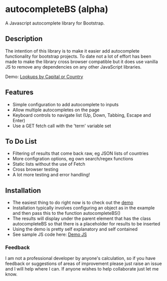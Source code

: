 # autocompleteBS (alpha)
A Javascript autocomplete library for Bootstrap.

## Description
The intention of this library is to make it easier add autocomplete functionality for bootstrap projects. To date not a lot of effort has been made to make the library cross browser compatible but it does use vanilla JS to remove any dependencies on any other JavaScript libraries.

Demo: [Lookups by Capital or Country](https://kanine.github.io/autocompleteBS/demo/autocompleteBS.html)

## Features
* Simple configuration to add autocomplete to inputs
* Allow multiple autocompletes on the page
* Keyboard controls to navigate list (Up, Down, Tabbing, Escape and Enter)
* Use a GET fetch call with the 'term' variable set

## To Do List
* Filtering of results that come back raw, eg JSON lists of countries
* More configration options, eg own search/regex functions
* Static lists without the use of Fetch
* Cross browser testing
* A lot more testing and error handling!

## Installation
* The easiest thing to do right now is to check out the [demo](https://kanine.github.io/autocompleteBS/demo/autocompleteBS.html)
* Installation typically involves configuring an object as in the example and then pass this to the function autocompleteBS()
* The results will display under the parent element that has the class autocompleteBS so that there is a placeholder for results to be inserted
* Using the demo is pretty self explanatory and self contained
* See sample JS code here: [Demo JS](https://github.com/kanine/autocompleteBS/blob/main/demo/js/autocompleteBSDemo.js)

### Feedback
I am not a professional developer by anyone's calculation, so if you have feedback or suggestions of areas of improvement please just raise an issue and I will help where I can. If anyone wishes to help collaborate just let me know.
